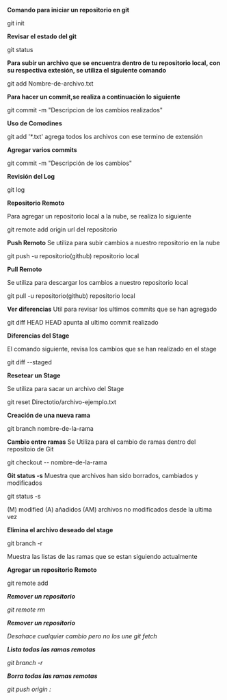 **Comando para iniciar un repositorio en git**

git init    

**Revisar el estado del git** 

git status 

**Para subir un archivo que se encuentra dentro de tu repositorio
local, con su respectiva extesión, se utiliza el siguiente comando**

git add Nombre-de-archivo.txt

**Para hacer  un commit,se realiza a continuación lo siguiente**

git commit -m "Descripcion de los cambios realizados"

**Uso de Comodines** 

git add '*.txt' agrega todos los archivos con ese termino de extensión

**Agregar varios commits**

git commit  -m "Descripción de los cambios"

**Revisión del Log**

git log

**Repositorio Remoto**

Para agregar un repositorio local a la nube, se realiza lo siguiente

git remote add origin url del repositorio

**Push Remoto**
Se utiliza para subir cambios a nuestro repositorio en la nube

git push -u repositorio(github) repositorio local

**Pull Remoto**
 
 Se utiliza para descargar los  cambios a nuestro repositorio  local
 
 git pull -u repositorio(github) repositorio local
 
 **Ver diferencias**
 Util para revisar  los ultimos commits que se han agregado
 
 git diff HEAD HEAD apunta al ultimo commit realizado
 
 **Diferencias del Stage**
  
  El comando siguiente, revisa los cambios que se han realizado en el stage
  
  git diff --staged
  
  **Resetear un Stage**
  
  Se utiliza para sacar un archivo del Stage
  
  git reset Directotio/archivo-ejemplo.txt
  
  **Creación de una nueva rama**
  
  git branch nombre-de-la-rama
  
  **Cambio entre ramas** 
 Se Utiliza para el cambio de ramas dentro del repositoio de Git
 
 git checkout  -- nombre-de-la-rama
 
 
 **Git status -s**
 Muestra que archivos han sido borrados, cambiados y modificados 
 
 git status -s
 
 (M) modified
 (A) añadidos 
 (AM) archivos no modificados desde la ultima vez
 
 **Elimina el archivo deseado del stage**
 
 git branch -r
 
 Muestra las listas  de las  ramas que se estan siguiendo actualmente
 
  
 **Agregar un repositorio Remoto**
 
 git remote add <name> <address>
 
 
 **Remover un repositorio**
 
 git remote rm <nombre>
 
 **Remover un repositorio**
 
 Desahace cualquier cambio pero no los une 
 git fetch
 
  **Lista todas las ramas remotas**
  
  git branch -r
  
  **Borra todas las ramas remotas**
  
 git push origin :<branch name>    